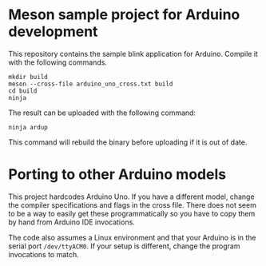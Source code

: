 # Meson sample project for Arduino development

This repository contains the sample blink application for
Arduino. Compile it with the following commands.

    mkdir build
    meson --cross-file arduino_uno_cross.txt build
    cd build
    ninja

The result can be uploaded with the following command:

    ninja ardup

This command will rebuild the binary before uploading if it is out of
date.

# Porting to other Arduino models

This project hardcodes Arduino Uno. If you have a different model,
change the compiler specifications and flags in the cross file. There
does not seem to be a way to easily get these programmatically so you
have to copy them by hand from Arduino IDE invocations.

The code also assumes a Linux environment and that your Arduino is in
the serial port `/dev/ttyACM0`. If your setup is different, change the
program invocations to match.
